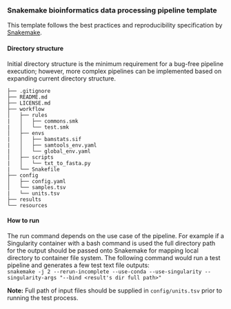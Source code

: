 ### Snakemake bioinformatics data processing pipeline template

This template follows the best practices and reproducibility specification by [Snakemake](https://snakemake.readthedocs.io/en/stable/snakefiles/deployment.html#distribution-and-reproducibility).

#### Directory structure

Initial directory structure is the minimum requirement for a bug-free pipeline execution; however, more complex pipelines can be implemented based on expanding current directory structure.

```
├── .gitignore
├── README.md
├── LICENSE.md
├── workflow
│   ├── rules
|   │   ├── commons.smk
|   │   └── test.smk
│   ├── envs
|   │   ├── bamstats.sif
|   │   ├── samtools_env.yaml
|   │   └── global_env.yaml
│   ├── scripts
|   │   └── txt_to_fasta.py
|   └── Snakefile
├── config
│   ├── config.yaml
│   └── samples.tsv
|   └── units.tsv
├── results
└── resources
```

#### How to run

The run command depends on the use case of the pipeline. For example if a Singularity container with a bash command is used the full directory path for the output should be passed onto Snakemake for mapping local directory to container file system. The following command would run a test pipeline and generates a few test text file outputs:  
`snakemake -j 2 --rerun-incomplete --use-conda --use-singularity --singularity-args "--bind <result's dir full path>"`

**Note:** Full path of input files should be supplied in `config/units.tsv` prior to running the test process.